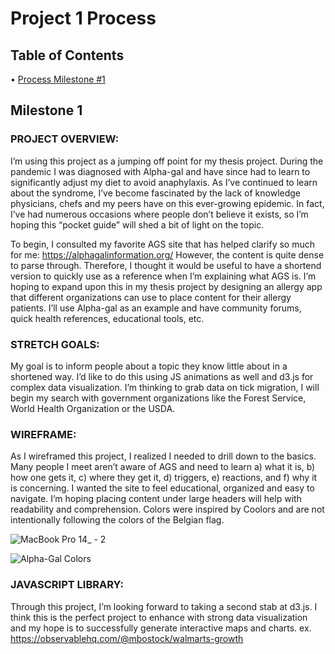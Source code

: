 # Project 1 Process
## Table of Contents
• [Process Milestone #1](#milestone-1)

## Milestone 1
### PROJECT OVERVIEW: 

I’m using this project as a jumping off point for my thesis project. During the pandemic I was diagnosed with Alpha-gal and have since had to learn to significantly adjust my diet to avoid anaphylaxis. As I’ve continued to learn about the syndrome, I’ve become fascinated by the lack of knowledge physicians, chefs and my peers have on this ever-growing epidemic. In fact, I’ve had numerous occasions where people don’t believe it exists, so I’m hoping this “pocket guide” will shed a bit of light on the topic. 

To begin, I consulted my favorite AGS site that has helped clarify so much for me: https://alphagalinformation.org/ However, the content is quite dense to parse through. Therefore, I thought it would be useful to have a shortend version to quickly use as a reference when I’m explaining what AGS is. I’m hoping to expand upon this in my thesis project by designing an allergy app that different organizations can use to place content for their allergy patients. I’ll use Alpha-gal as an example and have community forums, quick health references, educational tools, etc. 


### STRETCH GOALS:

My goal is to inform people about a topic they know little about in a shortened way. I’d like to do this using JS animations as well and d3.js for complex data visualization. I’m thinking to grab data on tick migration, I will begin my search with government organizations like the Forest Service, World Health Organization or the USDA.

### WIREFRAME:

As I wireframed this project, I realized I needed to drill down to the basics. Many people I meet aren’t aware of AGS and need to learn a) what it is, b) how one gets it, c) where they get it, d) triggers, e) reactions, and f) why it is concerning. I wanted the site to feel educational, organized and easy to navigate. I’m hoping placing content under large headers will help with readability and comprehension. Colors were inspired by Coolors and are not intentionally following the colors of the Belgian flag.

![MacBook Pro 14_ - 2](https://user-images.githubusercontent.com/89480750/198180325-3fb5bf6e-16fd-4249-b233-0cffee144f59.png)

![Alpha-Gal Colors](https://user-images.githubusercontent.com/89480750/198180347-c0bbffb6-5592-4ea5-90f4-0895a8b6c453.png)


### JAVASCRIPT LIBRARY:

Through this project, I’m looking forward to taking a second stab at d3.js. I think this is the perfect project to enhance with strong data visualization and my hope is to successfully generate interactive maps and charts. ex. https://observablehq.com/@mbostock/walmarts-growth
